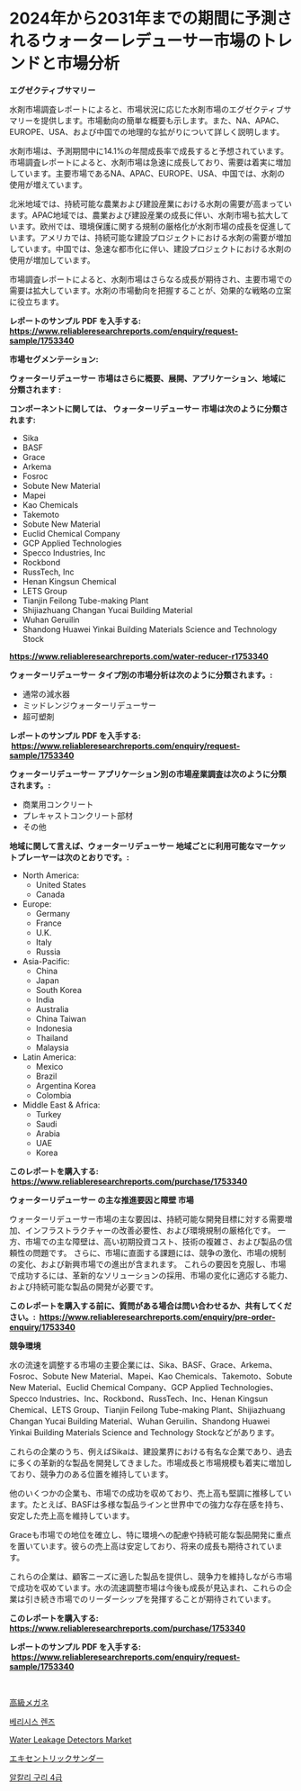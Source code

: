 <p><h1>2024年から2031年までの期間に予測されるウォーターレデューサー市場のトレンドと市場分析</h1></p><p><strong>エグゼクティブサマリー</strong></p>
<p><p>水剤市場調査レポートによると、市場状況に応じた水剤市場のエグゼクティブサマリーを提供します。市場動向の簡単な概要も示します。また、NA、APAC、EUROPE、USA、および中国での地理的な拡がりについて詳しく説明します。</p><p>水剤市場は、予測期間中に14.1%の年間成長率で成長すると予想されています。市場調査レポートによると、水剤市場は急速に成長しており、需要は着実に増加しています。主要市場であるNA、APAC、EUROPE、USA、中国では、水剤の使用が増えています。</p><p>北米地域では、持続可能な農業および建設産業における水剤の需要が高まっています。APAC地域では、農業および建設産業の成長に伴い、水剤市場も拡大しています。欧州では、環境保護に関する規制の厳格化が水剤市場の成長を促進しています。アメリカでは、持続可能な建設プロジェクトにおける水剤の需要が増加しています。中国では、急速な都市化に伴い、建設プロジェクトにおける水剤の使用が増加しています。</p><p>市場調査レポートによると、水剤市場はさらなる成長が期待され、主要市場での需要は拡大しています。水剤の市場動向を把握することが、効果的な戦略の立案に役立ちます。</p></p>
<p><strong>レポートのサンプル PDF を入手する: <a href="https://www.reliableresearchreports.com/enquiry/request-sample/1753340">https://www.reliableresearchreports.com/enquiry/request-sample/1753340</a></strong></p>
<p><strong>市場セグメンテーション:</strong></p>
<p><strong> ウォーターリデューサー 市場はさらに概要、展開、アプリケーション、地域に分類されます :</strong></p>
<p><strong>コンポーネントに関しては、 ウォーターリデューサー 市場は次のように分類されます: &nbsp;</strong></p>
<p><ul><li>Sika</li><li>BASF</li><li>Grace</li><li>Arkema</li><li>Fosroc</li><li>Sobute New Material</li><li>Mapei</li><li>Kao Chemicals</li><li>Takemoto</li><li>Sobute New Material</li><li>Euclid Chemical Company</li><li>GCP Applied Technologies</li><li>Specco Industries, Inc</li><li>Rockbond</li><li>RussTech, Inc</li><li>Henan Kingsun Chemical</li><li>LETS Group</li><li>Tianjin Feilong Tube-making Plant</li><li>Shijiazhuang Changan Yucai Building Material</li><li>Wuhan Geruilin</li><li>Shandong Huawei Yinkai Building Materials Science and Technology Stock</li></ul></p>
<p><strong><a href="https://www.reliableresearchreports.com/water-reducer-r1753340">https://www.reliableresearchreports.com/water-reducer-r1753340</a></strong></p>
<p><strong> ウォーターリデューサー タイプ別の市場分析は次のように分類されます。:</strong></p>
<p><ul><li>通常の減水器</li><li>ミッドレンジウォーターリデューサー</li><li>超可塑剤</li></ul></p>
<p><strong>レポートのサンプル PDF を入手する: &nbsp;<a href="https://www.reliableresearchreports.com/enquiry/request-sample/1753340">https://www.reliableresearchreports.com/enquiry/request-sample/1753340</a></strong></p>
<p><strong> ウォーターリデューサー アプリケーション別の市場産業調査は次のように分類されます。:</strong></p>
<p><ul><li>商業用コンクリート</li><li>プレキャストコンクリート部材</li><li>その他</li></ul></p>
<p><strong>地域に関して言えば、ウォーターリデューサー 地域ごとに利用可能なマーケットプレーヤーは次のとおりです。:</strong></p>
<p><ul>
    <li>
        North America:
        <ul>
            <li>United States</li>
            <li>Canada</li>
        </ul>
    </li>
    <li>
        Europe:
        <ul>
            <li>Germany</li>
            <li>France</li>
            <li>U.K.</li>
            <li>Italy</li>
            <li>Russia</li>
        </ul>
    </li>
    <li>
        Asia-Pacific:
        <ul>
            <li>China</li>
            <li>Japan</li>
            <li>South Korea</li>
            <li>India</li>
            <li>Australia</li>
            <li>China Taiwan</li>
            <li>Indonesia</li>
            <li>Thailand</li>
            <li>Malaysia</li>
        </ul>
    </li>
    <li>
        Latin America:
        <ul>
            <li>Mexico</li>
            <li>Brazil</li>
            <li>Argentina Korea</li>
            <li>Colombia</li>
        </ul>
    </li>
    <li>
        Middle East & Africa:
        <ul>
            <li>Turkey</li>
            <li>Saudi</li>
            <li>Arabia</li>
            <li>UAE</li>
            <li>Korea</li>
        </ul>
    </li>
    </ul></p>
<p><strong>このレポートを購入する: &nbsp;<a href="https://www.reliableresearchreports.com/purchase/1753340">https://www.reliableresearchreports.com/purchase/1753340</a></strong></p>
<p><strong>ウォーターリデューサー の主な推進要因と障壁 市場</strong></p>
<p><p>ウォーターリデューサー市場の主な要因は、持続可能な開発目標に対する需要増加、インフラストラクチャーの改善必要性、および環境規制の厳格化です。 一方、市場での主な障壁は、高い初期投資コスト、技術の複雑さ、および製品の信頼性の問題です。 さらに、市場に直面する課題には、競争の激化、市場の規制の変化、および新興市場での進出が含まれます。 これらの要因を克服し、市場で成功するには、革新的なソリューションの採用、市場の変化に適応する能力、および持続可能な製品の開発が必要です。</p></p>
<p><strong>このレポートを購入する前に、質問がある場合は問い合わせるか、共有してください。:&nbsp; <a href="https://www.reliableresearchreports.com/enquiry/pre-order-enquiry/1753340">https://www.reliableresearchreports.com/enquiry/pre-order-enquiry/1753340</a></strong></p>
<p><strong>競争環境</strong></p>
<p><p>水の流速を調整する市場の主要企業には、Sika、BASF、Grace、Arkema、Fosroc、Sobute New Material、Mapei、Kao Chemicals、Takemoto、Sobute New Material、Euclid Chemical Company、GCP Applied Technologies、Specco Industries、Inc、Rockbond、RussTech、Inc、Henan Kingsun Chemical、LETS Group、Tianjin Feilong Tube-making Plant、Shijiazhuang Changan Yucai Building Material、Wuhan Geruilin、Shandong Huawei Yinkai Building Materials Science and Technology Stockなどがあります。</p><p>これらの企業のうち、例えばSikaは、建設業界における有名な企業であり、過去に多くの革新的な製品を開発してきました。市場成長と市場規模も着実に増加しており、競争力のある位置を維持しています。</p><p>他のいくつかの企業も、市場での成功を収めており、売上高も堅調に推移しています。たとえば、BASFは多様な製品ラインと世界中での強力な存在感を持ち、安定した売上高を維持しています。</p><p>Graceも市場での地位を確立し、特に環境への配慮や持続可能な製品開発に重点を置いています。彼らの売上高は安定しており、将来の成長も期待されています。</p><p>これらの企業は、顧客ニーズに適した製品を提供し、競争力を維持しながら市場で成功を収めています。水の流速調整市場は今後も成長が見込まれ、これらの企業は引き続き市場でのリーダーシップを発揮することが期待されています。</p></p>
<p><strong>このレポートを購入する: &nbsp; <a href="https://www.reliableresearchreports.com/purchase/1753340">https://www.reliableresearchreports.com/purchase/1753340</a></strong></p>
<p><strong>レポートのサンプル PDF を入手する: &nbsp;<a href="https://www.reliableresearchreports.com/enquiry/request-sample/1753340">https://www.reliableresearchreports.com/enquiry/request-sample/1753340</a></strong><strong></strong></p>
<p>&nbsp;</p>
<p><p><a href="https://medium.com/@gustavorn8776xcc/%E9%AB%98%E7%B4%9A%E7%9C%BC%E9%8F%A1%E5%B8%82%E5%A0%B4%E3%81%AF-%E3%82%B7%E3%82%A7%E3%82%A2-%E3%82%B5%E3%82%A4%E3%82%BA-%E3%81%8A%E3%82%88%E3%81%B32031%E5%B9%B4%E3%81%BE%E3%81%A7%E3%81%AE%E4%BA%88%E6%B8%AC%E3%81%AB%E7%84%A6%E7%82%B9%E3%82%92%E5%BD%93%E3%81%A6%E3%81%A6%E3%81%84%E3%81%BE%E3%81%99-0c761e52f224">高級メガネ</a></p><p><a href="https://medium.com/@earlfeffersj/%EB%94%94%EC%BD%94%EB%94%A9-verisyse-%EB%A0%8C%EC%A6%88-%EC%8B%9C%EC%9E%A5-%EC%A7%80%ED%91%9C-%EC%8B%9C%EC%9E%A5-%EC%A0%90%EC%9C%A0%EC%9C%A8-%ED%8A%B8%EB%A0%8C%EB%93%9C-%EB%B0%8F-%EC%84%B1%EC%9E%A5-%ED%8C%A8%ED%84%B4-c7232a213f03">베리시스 렌즈</a></p><p><a href="https://www.linkedin.com/pulse/water-leakage-detectors-market-furnishes-information-imepe?trackingId=JH2HQlrwIBPF%2FxD%2BZ%2BMC0A%3D%3D">Water Leakage Detectors Market</a></p><p><a href="https://medium.com/@alioukaye1/%E3%82%A8%E3%82%AD%E3%82%BB%E3%83%B3%E3%83%88%E3%83%AA%E3%83%83%E3%82%AF%E3%81%AA%E3%82%B5%E3%83%B3%E3%83%80%E3%83%BC%E3%83%9E%E3%83%BC%E3%82%B1%E3%83%83%E3%83%88-2031%E5%B9%B4%E3%81%BE%E3%81%A7%E3%81%AE%E6%88%90%E5%8A%9F%E3%81%99%E3%82%8B%E3%83%93%E3%82%B8%E3%83%8D%E3%82%B9%E6%88%A6%E7%95%A5%E3%81%AE%E9%8D%B5-c773179d1c87">エキセントリックサンダー</a></p><p><a href="https://medium.com/@flower89678/%EC%95%8C%EC%B9%BC%EB%A6%AC-%EC%82%BC%EC%82%B0%ED%99%94%EA%B5%AC%EB%A6%AC-%EC%8B%9C%EC%84%B8-%EB%B6%84%EC%84%9D-%EB%B0%8F-2024%EB%85%84%EB%B6%80%ED%84%B0-2031%EB%85%84%EA%B9%8C%EC%A7%80%EC%9D%98-%EC%98%88%EC%B8%A1%EB%90%9C-%EC%8B%9C%EC%9E%A5-%EA%B7%9C%EB%AA%A8-bd6c5532aa2e">알칼리 구리 4급</a></p></p>